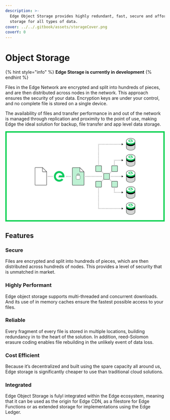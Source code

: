```yaml
---
description: >-
  Edge Object Storage provides highly redundant, fast, secure and affordable
  storage for all types of data.
cover: ../../.gitbook/assets/storageCover.png
coverY: 0
---
```


# Object Storage

{% hint style="info" %}
**Edge Storage is currently in development**
{% endhint %}

Files in the Edge Network are encrypted and split into hundreds of pieces, and are then distributed across nodes in the network. This approach ensures the security of your data. Encryption keys are under your control, and no complete file is stored on a single device.

The availability of files and transfer performance in and out of the network is managed through replication and proximity to the point of use, making Edge the ideal solution for backup, file transfer and app level data storage.

![](../../.gitbook/assets/edgestorage.png)

## Features

### Secure

Files are encrypted and split into hundreds of pieces, which are then distributed across hundreds of nodes. This provides a level of security that is unmatched in market.

### Highly Performant

Edge object storage supports multi-threaded and concurrent downloads. And its use of in memory caches ensure the fastest possible access to your files.

### Reliable

Every fragment of every file is stored in multiple locations, building redundancy in to the heart of the solution. In addition, reed-Solomon erasure coding enables file rebuilding in the unlikely event of data loss.

### Cost Efficient

Because it’s decentralized and built using the spare capacity all around us, Edge storage is significantly cheaper to use than traditional cloud solutions.

### Integrated

Edge Object Storage is fulyl integrated within the Edge ecosystem, meaning that it can be used as the origin for Edge CDN, as a filestore for Edge Functions or as extended storage for implementations using the Edge Ledger.

